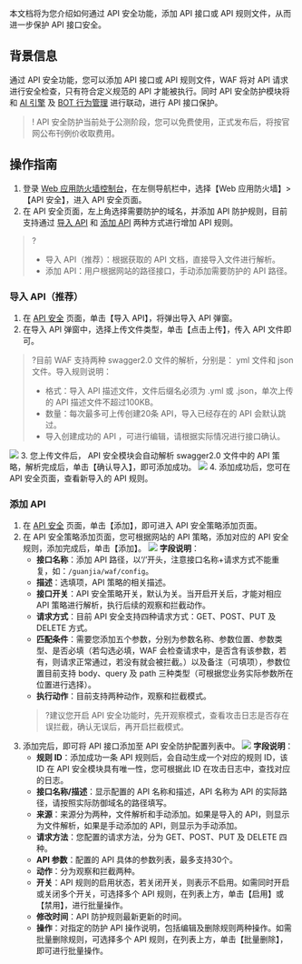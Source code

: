 本文档将为您介绍如何通过 API 安全功能，添加 API 接口或 API 规则文件，从而进一步保护 API 接口安全。
## 背景信息
通过 API 安全功能，您可以添加 API 接口或 API 规则文件，WAF 将对 API 请求进行安全检查，只有符合定义规范的 API 才能被执行。同时 API 安全防护模块将和 [AI 引擎](https://console.cloud.tencent.com/guanjia/waf/ai) 及 [BOT 行为管理](https://console.cloud.tencent.com/guanjia/bot2/overview) 进行联动，进行 API 接口保护。
>! API 安全防护当前处于公测阶段，您可以免费使用，正式发布后，将按官网公布刊例价收取费用。

## 操作指南
1. 登录 [Web 应用防火墙控制台](https://console.cloud.tencent.com/guanjia/waf/api)，在左侧导航栏中，选择【Web 应用防火墙】>【API 安全】，进入 API 安全页面。
2. 在 API 安全页面，左上角选择需要防护的域名，并添加 API 防护规则，目前支持通过 [导入 API](#import) 和 [ 添加 API](#add) 两种方式进行增加 API 规则。 
>?
>- 导入 API（推荐）：根据获取的 API 文档，直接导入文件进行解析。
>- 添加 API：用户根据网站的路径接口，手动添加需要防护的 API 路径。

[](id:import)
### 导入 API（推荐）
1. 在 [API 安全](https://console.cloud.tencent.com/guanjia/waf/api) 页面，单击【导入 API】，将弹出导入 API 弹窗。
2. 在导入 API 弹窗中，选择上传文件类型，单击【点击上传】，传入 API 文件即可。
>?目前 WAF 支持两种 swagger2.0 文件的解析，分别是： yml 文件和 json 文件。导入规则说明：
>- 格式：导入 API 描述文件，文件后缀名必须为 .yml 或 .json，单次上传的 API 描述文件不超过100KB。
>- 数量：每次最多可上传创建20条 API，导入已经存在的 API 会默认跳过。
>- 导入创建成功的 API ，可进行编辑，请根据实际情况进行接口确认。
>
![](https://main.qcloudimg.com/raw/fff6f34dcf840a41dd4266f0c61d7867.png)
3. 您上传文件后， API 安全模块会自动解析 swagger2.0 文件中的 API 策略，解析完成后，单击【确认导入】，即可添加成功。
![](https://main.qcloudimg.com/raw/7373592089531aed81ffd9ca88999356.png)
4. 添加成功后，您可在 API 安全页面，查看新导入的 API 规则。

[](id:add)
###  添加 API
1. 在 [API 安全](https://console.cloud.tencent.com/guanjia/waf/api) 页面，单击【添加】，即可进入 API 安全策略添加页面。
2. 在 API 安全策略添加页面，您可根据网站的 API 策略，添加对应的 API 安全规则，添加完成后，单击【添加】。
![](https://main.qcloudimg.com/raw/41bfe2e180226930ad02e28a9220c82e.png)
 **字段说明**：
	- **接口名称**：添加 API 路径，以‘/’开头，注意接口名称+请求方式不能重复，如：`/guanjia/waf/config`。
	- **描述**：选填项，API 策略的相关描述。
	- **接口开关**：API 安全策略开关，默认为关。当开启开关后，才能对相应 API 策略进行解析，执行后续的观察和拦截动作。
	- **请求方式**：目前 API 安全支持四种请求方式：GET、POST、PUT 及 DELETE 方式。
	- **匹配条件**：需要您添加五个参数，分别为参数名称、参数位置、参数类型、是否必填（若勾选必填，WAF 会检查请求中，是否含有该参数，若有，则请求正常通过，若没有就会被拦截。）以及备注（可填项），参数位置目前支持 body、query 及 path 三种类型（可根据您业务实际参数所在位置进行选择）。
	- **执行动作**：目前支持两种动作，观察和拦截模式。
	>?建议您开启 API 安全功能时，先开观察模式，查看攻击日志是否存在误拦截，确认无误后，再开启拦截模式。
3.	添加完后，即可将 API 接口添加至 API 安全防护配置列表中。
![](https://main.qcloudimg.com/raw/92b1be13e92458db2e23dfb8b7aeed3d.png)
**字段说明**：
	- **规则 ID**：添加成功一条 API 规则后，会自动生成一个对应的规则 ID，该 ID 在 API 安全模块具有唯一性，您可根据此 ID 在攻击日志中，查找对应的日志。
	- **接口名称/描述**：显示配置的 API 名称和描述，API 名称为 API 的实际路径，请按照实际防御域名的路径填写。
	- **来源**：来源分为两种，文件解析和手动添加。如果是导入的 API，则显示为文件解析，如果是手动添加的 API，则显示为手动添加。
	- **请求方法**：您配置的请求方法，分为 GET、POST、PUT 及 DELETE 四种。
	- **API 参数**：配置的 API 具体的参数列表，最多支持30个。
	- **动作**：分为观察和拦截两种。
	- **开关**：API 规则的启用状态，若关闭开关，则表示不启用。如需同时开启或关闭多个开关，可选择多个 API 规则，在列表上方，单击【启用】或【禁用】，进行批量操作。
	- **修改时间**：API 防护规则最新更新的时间。
	- **操作**：对指定的防护 API 操作说明，包括编辑及删除规则两种操作。如需批量删除规则，可选择多个 API 规则，在列表上方，单击【批量删除】，即可进行批量操作。
